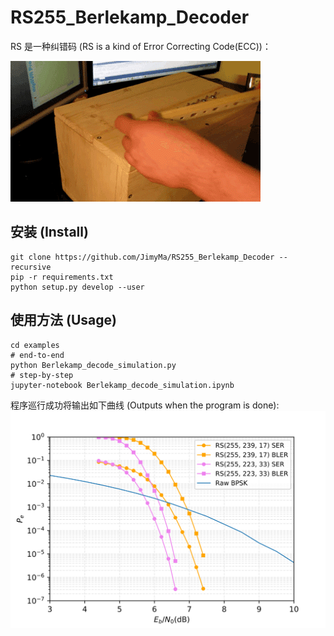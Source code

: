 # RS255_Berlekamp_Decoder

RS 是一种纠错码 (RS is a kind of Error Correcting Code(ECC))：

![useless_box](imgs/../docs/imgs/useless_box.gif)

## 安装 (Install)
``` shell
git clone https://github.com/JimyMa/RS255_Berlekamp_Decoder --recursive
pip -r requirements.txt
python setup.py develop --user
```

## 使用方法 (Usage)
``` shell
cd examples
# end-to-end
python Berlekamp_decode_simulation.py
# step-by-step
jupyter-notebook Berlekamp_decode_simulation.ipynb
```
程序巡行成功将输出如下曲线 (Outputs when the program is done):
![性能曲线](imgs/../docs/imgs/RS255.svg)


